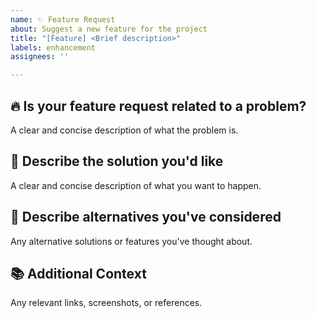 ```yaml
---
name: ✨ Feature Request
about: Suggest a new feature for the project
title: "[Feature] <Brief description>"
labels: enhancement
assignees: ''

---
```


## 🔥 Is your feature request related to a problem?
A clear and concise description of what the problem is.

## 🚀 Describe the solution you'd like
A clear and concise description of what you want to happen.

## 🧐 Describe alternatives you've considered
Any alternative solutions or features you've thought about.

## 📚 Additional Context
Any relevant links, screenshots, or references.
